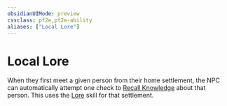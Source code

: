 ```yaml
---
obsidianUIMode: preview
cssclass: pf2e,pf2e-ability
aliases: ["Local Lore"]
---
```

# Local Lore

When they first meet a given person from their home settlement, the NPC can automatically attempt one check to [Recall Knowledge](rules/actions/recall-knowledge.md) about that person. This uses the [Lore](compendium/skills.md#Lore) skill for that settlement.